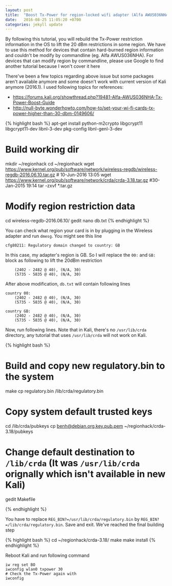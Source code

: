 ```yaml
---
layout: post
title:  "Boost Tx-Power for region-locked wifi adapter (Alfa AWUS036NHA)"
date:   2016-08-25 11:05:20 +0700
categories: jekyll update
---
```

By following this tutorial, you will rebuild the Tx-Power restriction information in the OS to lift the 20 dBm restrictions in some region. We have to use this method for devices that contain hard-burned region information and couldn't be modify by commandline (eg. Alfa AWUS036NHA). For devices that can modify region by commandline, please use Google to find another tutorial because I won't cover it here

There've been a few topics regarding above issue but some packages aren't available anymore and some doesn't work with current version of Kali anymore (2016.1). I used following topics for references:

- https://forums.kali.org/showthread.php?19481-Alfa-AWUS036NHA-Tx-Power-Boost-Guide
- http://null-byte.wonderhowto.com/how-to/set-your-wi-fi-cards-tx-power-higher-than-30-dbm-0149606/

{% highlight bash %}
apt-get install python-m2crypto libgcrypt11 libgcrypt11-dev libnl-3-dev pkg-config libnl-genl-3-dev

# Build working dir
mkdir ~/regionhack
cd ~/regionhack
wget https://www.kernel.org/pub/software/network/wireless-regdb/wireless-regdb-2016.06.10.tar.gz # 10-Jun-2016 13:05
wget https://www.kernel.org/pub/software/network/crda/crda-3.18.tar.gz #30-Jan-2015 19:14
tar -zxvf *.tar.gz

# Modify region restriction data
cd wireless-regdb-2016.06.10/
gedit nano db.txt
{% endhighlight %}

You can check what region your card is in by plugging in the Wireless adapter and run `dmesg`. You might see this line

```
cfg80211: Regulatory domain changed to country: GB
```

In this case, my adapter's region is GB. So I will replace the `00:` and `GB:` block as following to lift the 20dBm restriction 

```
	(2402 - 2482 @ 40), (N/A, 30)
	(5735 - 5835 @ 40), (N/A, 30)
```

After above modification, `db.txt` will contain following lines
```
country 00:
	(2402 - 2482 @ 40), (N/A, 30)
	(5735 - 5835 @ 40), (N/A, 30)
```

```
country GB:
	(2402 - 2482 @ 40), (N/A, 30)
	(5735 - 5835 @ 40), (N/A, 30)
```

Now, run following lines. Note that in Kali, there's no `/usr/lib/crda` directory, any tutorial that uses `/usr/lib/crda` will not work on Kali.

{% highlight bash %}

# Build and copy new regulatory.bin to the system
make
cp regulatory.bin /lib/crda/regulatory.bin

# Copy system default trusted keys
cd /lib/crda/pubkeys
cp benh@debian.org.key.pub.pem ~/regionhack/crda-3.18/pubkeys

# Change default destination to `/lib/crda` (It was `/usr/lib/crda` orignally which isn't available in new Kali)
gedit Makefile

{% endhighlight %}

You have to replace `REG_BIN?=/usr/lib/crda/regulatory.bin` by `REG_BIN?=/lib/crda/regulatory.bin`. Save and exit.
We've reached the final building step

{% highlight bash %}
cd ~/regionhack/crda-3.18/
make
make install
{% endhighlight %}

Reboot Kali and run following command

```
iw reg set BO
iwconfig wlan0 txpower 30
# Check the Tx-Power again with
iwconfig
```
